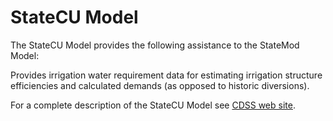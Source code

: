 # StateCU Model #

The StateCU Model provides the following assistance to the StateMod Model:

Provides irrigation water requirement data for estimating irrigation structure efficiencies and calculated demands (as opposed to historic diversions).

For a complete description of the StateCU Model see [CDSS web site](https://www.colorado.gov/pacific/cdss/statecu).  
